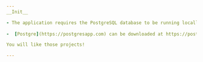 ```yaml
---
__Init__

- The application requires the PostgreSQL database to be running locally on port **5432** named **note**
  
-  [Postgre](https://postgresapp.com) can be downloaded at https://postgresapp.com

You will like those projects!

---
```

